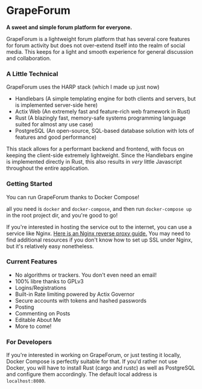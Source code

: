 # GrapeForum

**A sweet and simple forum platform for everyone.**

GrapeForum is a lightweight forum platform that has several core features for forum activity but does not over-extend itself into the realm of social media. This keeps for a light and smooth experience for general discussion and collaboration. 

### A Little Technical

GrapeForum uses the HARP stack (which I made up just now)

- Handlebars (A simple templating engine for both clients and servers, but is implemented server-side here)
- Actix Web (An extremely fast and feature-rich web framework in Rust)
- Rust (A blazingly fast, memory-safe systems programming language suited for almost any use case)
- PostgreSQL (An open-source, SQL-based database solution with lots of features and good performance)

This stack allows for a performant backend and frontend, with focus on keeping the client-side extremely lightweight. Since the Handlebars engine is implemented directly in Rust, this also results in *very* little Javascript throughout the entire application.

### Getting Started

You can run GrapeForum thanks to Docker Compose!

all you need is `docker` and `docker-compose`, and then run `docker-compose up` in the root project dir, and you're good to go!

If you're interested in hosting the service out to the internet, you can use a service like Nginx. [Here is an Nginx reverse proxy guide.](https://linuxize.com/post/nginx-reverse-proxy/) You may need to find additional resources if you don't know how to set up SSL under Nginx, but it's relatively easy nonetheless.

### Current Features

- No algorithms or trackers. You don't even need an email!
- 100% libre thanks to GPLv3
- Logins/Registrations
- Built-in Rate limiting powered by Actix Governor
- Secure accounts with tokens and hashed passwords
- Posting
- Commenting on Posts
- Editable About Me
- More to come!

### For Developers

If you're interested in working on GrapeForum, or just testing it locally, Docker Compose is perfectly suitable for that. If you'd rather not use Docker, you will have to install Rust (cargo and rustc) as well as PostgreSQL and configure them accordingly. The default local address is `localhost:8080`.